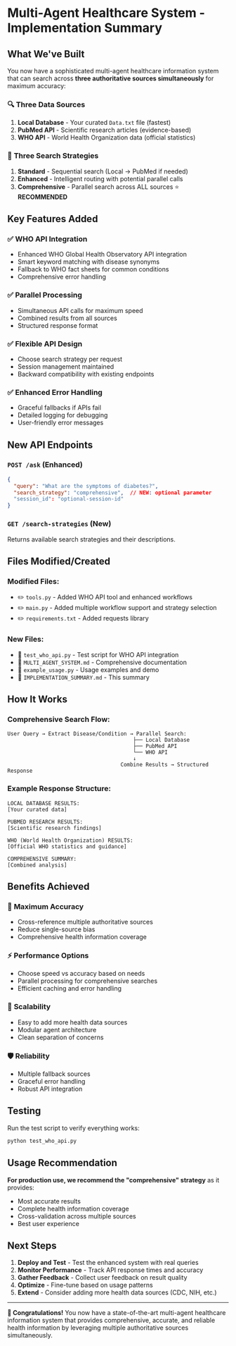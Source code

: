 # Multi-Agent Healthcare System - Implementation Summary

## What We've Built

You now have a sophisticated multi-agent healthcare information system that can search across **three authoritative sources simultaneously** for maximum accuracy:

### 🔍 **Three Data Sources**
1. **Local Database** - Your curated `Data.txt` file (fastest)
2. **PubMed API** - Scientific research articles (evidence-based)
3. **WHO API** - World Health Organization data (official statistics)

### 🚀 **Three Search Strategies**
1. **Standard** - Sequential search (Local → PubMed if needed)
2. **Enhanced** - Intelligent routing with potential parallel calls
3. **Comprehensive** - Parallel search across ALL sources ⭐ **RECOMMENDED**

## Key Features Added

### ✅ WHO API Integration
- Enhanced WHO Global Health Observatory API integration
- Smart keyword matching with disease synonyms
- Fallback to WHO fact sheets for common conditions
- Comprehensive error handling

### ✅ Parallel Processing
- Simultaneous API calls for maximum speed
- Combined results from all sources
- Structured response format

### ✅ Flexible API Design
- Choose search strategy per request
- Session management maintained
- Backward compatibility with existing endpoints

### ✅ Enhanced Error Handling
- Graceful fallbacks if APIs fail
- Detailed logging for debugging
- User-friendly error messages

## New API Endpoints

### `POST /ask` (Enhanced)
```json
{
  "query": "What are the symptoms of diabetes?",
  "search_strategy": "comprehensive",  // NEW: optional parameter
  "session_id": "optional-session-id"
}
```

### `GET /search-strategies` (New)
Returns available search strategies and their descriptions.

## Files Modified/Created

### Modified Files:
- ✏️ `tools.py` - Added WHO API tool and enhanced workflows
- ✏️ `main.py` - Added multiple workflow support and strategy selection
- ✏️ `requirements.txt` - Added requests library

### New Files:
- 📄 `test_who_api.py` - Test script for WHO API integration
- 📄 `MULTI_AGENT_SYSTEM.md` - Comprehensive documentation
- 📄 `example_usage.py` - Usage examples and demo
- 📄 `IMPLEMENTATION_SUMMARY.md` - This summary

## How It Works

### Comprehensive Search Flow:
```
User Query → Extract Disease/Condition → Parallel Search:
                                        ├── Local Database
                                        ├── PubMed API  
                                        └── WHO API
                                        ↓
                                    Combine Results → Structured Response
```

### Example Response Structure:
```
LOCAL DATABASE RESULTS:
[Your curated data]

PUBMED RESEARCH RESULTS:
[Scientific research findings]

WHO (World Health Organization) RESULTS:
[Official WHO statistics and guidance]

COMPREHENSIVE SUMMARY:
[Combined analysis]
```

## Benefits Achieved

### 🎯 **Maximum Accuracy**
- Cross-reference multiple authoritative sources
- Reduce single-source bias
- Comprehensive health information coverage

### ⚡ **Performance Options**
- Choose speed vs accuracy based on needs
- Parallel processing for comprehensive searches
- Efficient caching and error handling

### 🔧 **Scalability**
- Easy to add more health data sources
- Modular agent architecture
- Clean separation of concerns

### 🛡️ **Reliability**
- Multiple fallback sources
- Graceful error handling
- Robust API integration

## Testing

Run the test script to verify everything works:
```bash
python test_who_api.py
```

## Usage Recommendation

**For production use, we recommend the "comprehensive" strategy** as it provides:
- Most accurate results
- Complete health information coverage
- Cross-validation across multiple sources
- Best user experience

## Next Steps

1. **Deploy and Test** - Test the enhanced system with real queries
2. **Monitor Performance** - Track API response times and accuracy
3. **Gather Feedback** - Collect user feedback on result quality
4. **Optimize** - Fine-tune based on usage patterns
5. **Extend** - Consider adding more health data sources (CDC, NIH, etc.)

---

**🎉 Congratulations!** You now have a state-of-the-art multi-agent healthcare information system that provides comprehensive, accurate, and reliable health information by leveraging multiple authoritative sources simultaneously.